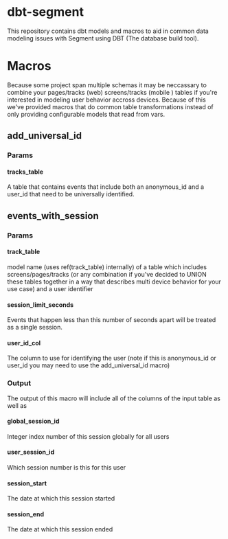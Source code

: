 # dbt-segment
This repository contains dbt models and macros to aid in common data modeling issues with Segment using DBT (The database build tool).

# Macros
Because some project span multiple schemas it may be neccassary to combine your pages/tracks (web) screens/tracks (mobile ) tables if you're interested in modeling user behavior accross devices. Because of this we've provided macros that do common table transformations instead of only providing configurable models that read from vars.

## add_universal_id
### Params
#### tracks_table
A table that contains events that include both an anonymous_id and a user_id that need to be universally identified.

## events_with_session
### Params

#### track_table
model name (uses ref(track_table) internally) of a table which
includes screens/pages/tracks (or any combination if you've decided to
UNION these tables together in a way that describes multi device
behavior for your use case) and a user identifier

#### session_limit_seconds
Events that happen less than this number of seconds apart will be
treated as a single session.

#### user_id_col
The column to use for identifying the user (note if this is anonymous_id or user_id you may need to use the add_universal_id macro)

### Output
The output of this macro will include all of the columns of the input table as well as

#### global_session_id
Integer index number of this session globally for all users

#### user_session_id
Which session number is this for this user

#### session_start
The date at which this session started

#### session_end
The date at which this session ended


